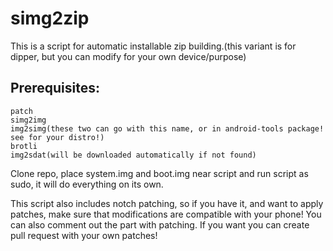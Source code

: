 # simg2zip
This is a script for automatic installable zip building.(this variant is for dipper, but you can modify for your own device/purpose)

## Prerequisites:
    patch
    simg2img
    img2simg(these two can go with this name, or in android-tools package! see for your distro!)
    brotli
    img2sdat(will be downloaded automatically if not found)
    
Clone repo, place system.img and boot.img near script and run script as sudo, it will do everything on its own.

This script also includes notch patching, so if you have it, and want to apply patches, make sure that modifications are compatible with your phone!
You can also comment out the part with patching. If you want you can create pull request with your own patches!
